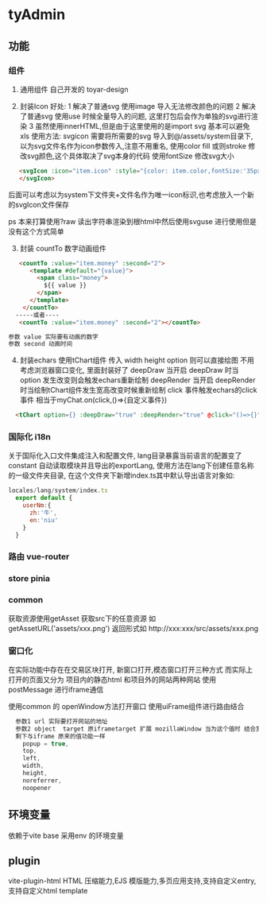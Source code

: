 # tyAdmin


## 功能

### 组件

1. 通用组件 自己开发的 toyar-design

2. 封装Icon
好处:
1 解决了普通svg 使用image 导入无法修改颜色的问题
2 解决了普通svg 使用use 时候全量导入的问题, 这里打包后会作为单独的svg进行渲染
3 虽然使用innerHTML,但是由于这里使用的是import svg 基本可以避免xls
使用方法:
svgicon 需要将所需要的svg 导入到@/assets/system目录下,以为svg文件名作为icon参数传入,注意不用重名,
使用color fill 或则stroke 修改svg颜色,这个具体取决了svg本身的代码
使用fontSize 修改svg大小

```html
   <svgIcon :icon="item.icon" :style="{color: item.color,fontSize:'35px'}" >
   </svgIcon>
```

后面可以考虑以为system下文件夹+文件名作为唯一icon标识,也考虑放入一个新的svgIcon文件保存

ps 本来打算使用?raw 读出字符串渲染到根html中然后使用svguse 进行使用但是没有这个方式简单

3. 封装 countTo  数字动画组件

```html
   <countTo :value="item.money" :second="2">
      <template #default="{value}">
        <span class="money">
          ${{ value }}
        </span>
      </template>
    </countTo>
  -----或者----
   <countTo :value="item.money" :second="2"></countTo>

参数 value 实际要有动画的数字 
参数 second 动画时间
```

4. 封装echars
使用tChart组件 传入 width height option 则可以直接绘图 不用考虑浏览器窗口变化, 里面封装好了
deepDraw 当开启 deepDraw 时当option 发生改变则会触发echars重新绘制
deepRender 当开启 deepRender 时当绘制tChart组件发生宽高改变时候重新绘制
click 事件触发echars的click事件 相当于myChat.on(click,()=>{自定义事件})

```html
  <tChart option={} :deepDraw="true" :deepRender="true" @click="()=>{}">

```
### 国际化 i18n
  关于国际化入口文件集成注入和配置文件, lang目录暴露当前语言的配置变了constant 自动读取模块并且导出的exportLang, 使用方法在lang下创建任意名称的一级文件夹目录, 在这个文件夹下新增index.ts其中默认导出语言对象如:
  ```JavaScript
  locales/lang/system/index.ts
    export default {
      userNm:{
        zh:'牛',
        en:'niu'
      }
    }
  ```
### 路由 vue-router
### store pinia
### common
获取资源使用getAsset 获取src下的任意资源 如 getAssetURL('assets/xxx.png') 返回形式如 http://xxx:xxx/src/assets/xxx.png


### 窗口化

在实际功能中存在在交易区块打开, 新窗口打开,模态窗口打开三种方式
而实际上打开的页面又分为 项目内的静态html 和项目外的网站两种网站
使用postMessage 进行iframe通信

使用common 的 openWindow方法打开窗口 使用uiFrame组件进行路由结合
```JavaScript
  参数1 url 实际要打开网站的地址
  参数2 object  target 原iframetarget 扩展 mozillaWindow 当为这个值时 结合宽高 形成模态窗口
  剩下与iframe 原来的值功能一样
    popup = true,
    top,
    left,
    width,
    height,
    noreferrer,
    noopener
```


## 环境变量

依赖于vite
base 采用env 的环境变量


## plugin

vite-plugin-html
HTML 压缩能力,EJS 模版能力,多页应用支持,支持自定义entry,支持自定义html template 

